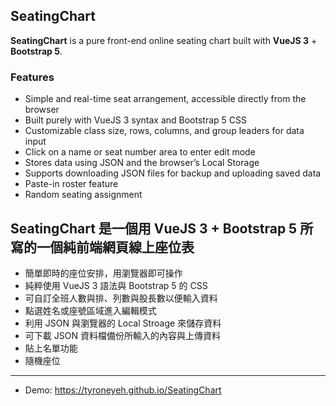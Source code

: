 ## SeatingChart

**SeatingChart** is a pure front-end online seating chart built with **VueJS 3** + **Bootstrap 5**.

### Features
- Simple and real-time seat arrangement, accessible directly from the browser  
- Built purely with VueJS 3 syntax and Bootstrap 5 CSS  
- Customizable class size, rows, columns, and group leaders for data input  
- Click on a name or seat number area to enter edit mode  
- Stores data using JSON and the browser’s Local Storage  
- Supports downloading JSON files for backup and uploading saved data  
- Paste-in roster feature  
- Random seating assignment  

## SeatingChart 是一個用 VueJS 3 + Bootstrap 5 所寫的一個純前端網頁線上座位表

- 簡單即時的座位安排，用瀏覽器即可操作
- 純粹使用 VueJS 3 語法與 Bootstrap 5 的 CSS
- 可自訂全班人數與排、列數與股長數以便輸入資料
- 點選姓名或座號區域進入編輯模式
- 利用 JSON 與瀏覽器的 Local Stroage 來儲存資料
- 可下載 JSON 資料檔備份所輸入的內容與上傳資料
- 貼上名單功能
- 隨機座位

---

- Demo: https://tyroneyeh.github.io/SeatingChart
